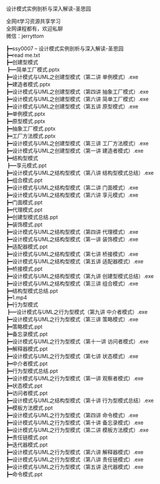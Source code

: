 设计模式实例剖析与深入解读-圣思园

全网it学习资源共享学习<br>全网课程都有，欢迎私聊<br>微信：jerryttom<br>

┣━ssy0007 – 设计模式实例剖析与深入解读-圣思园<br> ┣━read me.txt<br> ┣━创建型模式<br> ┣━简单工厂模式.pptx<br> ┣━设计模式与UML之创建型模式（第二讲 单例模式）.exe<br> ┣━建造者模式.pptx<br> ┣━设计模式与UML之创建型模式（第四讲 抽象工厂模式）.exe<br> ┣━设计模式与UML之创建型模式（第六讲 简单工厂模式）.exe<br> ┣━设计模式与UML之创建型模式（第五讲 原型模式）.exe<br> ┣━单例模式.pptx<br> ┣━原型模式.pptx<br> ┣━抽象工厂模式.pptx<br> ┣━工厂方法模式.pptx<br> ┣━设计模式与UML之创建型模式（第三讲 工厂方法模式）.exe<br> ┣━设计模式与UML之创建型模式（第一讲 建造者模式）.exe<br> ┣━结构型模式<br> ┣━享元模式.ppt<br> ┣━设计模式与UML之结构型模式（第八讲 结构型模式总结）.exe<br> ┣━组合模式.ppt<br> ┣━设计模式与UML之结构型模式（第二讲 门面模式）.exe<br> ┣━设计模式与UML之结构型模式（第六讲 享元模式）.exe<br> ┣━门面模式.ppt<br> ┣━代理模式.ppt<br> ┣━创建型模式总结.ppt<br> ┣━装饰模式.ppt<br> ┣━设计模式与UML之结构型模式（第四讲 代理模式）.exe<br> ┣━设计模式与UML之结构型模式（第一讲 装饰模式）.exe<br> ┣━适配器模式.ppt<br> ┣━设计模式与UML之结构型模式（第七讲 桥接模式）.exe<br> ┣━设计模式与UML之结构型模式（第五讲 适配器模式）.exe<br> ┣━桥接模式.ppt<br> ┣━设计模式与UML之结构型模式（第九讲 创建型模式总结）.exe<br> ┣━设计模式与UML之结构型模式（第三讲 组合模式）.exe<br> ┣━结构型模式总结.ppt<br> ┣━1.mp4<br> ┣━行为型模式<br> ┣━设计模式与UML之行为型模式（第九讲 中介者模式）.exe<br> ┣━设计模式与UML之行为型模式（第三讲 策略模式）.exe<br> ┣━策略模式.ppt<br> ┣━备忘录模式.ppt<br> ┣━设计模式与UML之行为型模式（第十一讲 访问者模式）.exe<br> ┣━解释器模式.ppt<br> ┣━设计模式与UML之行为型模式（第七讲 状态模式）.exe<br> ┣━中介者模式.ppt<br> ┣━行为型模式总结.ppt<br> ┣━设计模式与UML之行为型模式（第一讲 观察者模式）.exe<br> ┣━状态模式.ppt<br> ┣━访问者模式.ppt<br> ┣━设计模式与UML之结构型模式（第十讲 行为型模式总结）.exe<br> ┣━模板方法模式.ppt<br> ┣━设计模式与UML之行为型模式（第四讲 命令模式）.exe<br> ┣━设计模式与UML之行为型模式（第十讲 备忘录模式）.exe<br> ┣━设计模式与UML之行为型模式（第二讲 模板方法模式）.exe<br> ┣━责任链模式.ppt<br> ┣━迭代器模式.ppt<br> ┣━设计模式与UML之行为型模式（第六讲 解释器模式）.exe<br> ┣━设计模式与UML之行为型模式（第八讲 责任链模式）.exe<br> ┣━设计模式与UML之行为型模式（第五讲 迭代器模式）.exe<br> ┣━命令模式.ppt